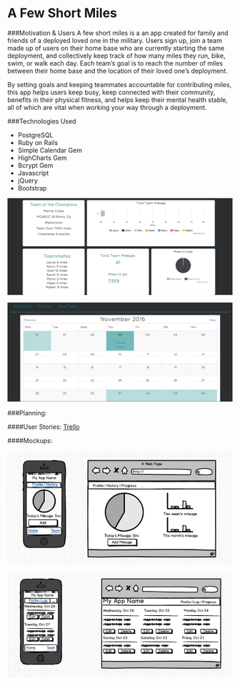# A Few Short Miles

###Motivation & Users
A few short miles is a an app created for family and friends of a deployed loved one in the military. Users sign up, join a team made up of users on their home base who are currently starting the same deployment, and collectively keep track of how many miles they run, bike, swim, or walk each day. Each team’s goal is to reach the number of miles between their home base and the location of their loved one’s deployment.

By setting goals and keeping teammates accountable for contributing miles, this app helps users keep busy, keep connected with their community, benefits in their physical fitness, and helps keep their mental health stable, all of which are vital when working your way through a deployment.

###Technologies Used
* PostgreSQL
* Ruby on Rails
* Simple Calendar Gem
* HighCharts Gem
* Bcrypt Gem
* Javascript
* jQuery
* Bootstrap

![Alt text](app/assets/images/team-show.png)

![Alt text](app/assets/images/history-log.png)

###Planning:

####User Stories: [Trello](https://trello.com/b/hAzn52LM/final-project) 

####Mockups:

![Alt text](app/assets/images/mockup-user-show.png)


![Alt text](app/assets/images/mockup-history-log.png)

